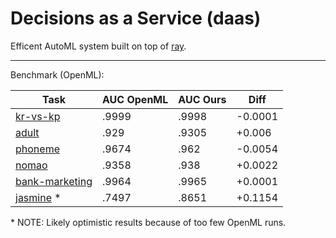 # Decisions as a Service (daas)

Efficent AutoML system built on top of [ray](https://github.com/ray-project/ray).

---

Benchmark (OpenML):

| Task | AUC OpenML | AUC Ours | Diff |
| --- | --- | --- | --- |
| [kr-vs-kp](https://www.openml.org/t/3) | .9999 | .9998 | -0.0001 |
| [adult](https://www.openml.org/t/7592) | .929 | .9305 | +0.006 |
| [phoneme](https://www.openml.org/t/9952) | .9674 | .962 | -0.0054 |
| [nomao](https://www.openml.org/t/9977) | .9358 | .938 | +0.0022 |
| [bank-marketing](https://www.openml.org/t/14965) | .9964 | .9965 | +0.0001 |
| [jasmine](https://www.openml.org/t/168911) * | .7497 | .8651 | +0.1154 |

\* NOTE: Likely optimistic results because of too few OpenML runs.
